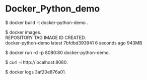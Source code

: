 # Docker_Python_demo
$ docker build -t docker-python-demo .    
  
$ docker images.   
REPOSITORY                                                                 TAG                 IMAGE ID            CREATED.   
docker-python-demo                                                         latest              7bfdbd393941        6 seconds ago        943MB
    
$ docker run -d -p 8080:80 docker-python-demo.     

$ curl -i http://localhost:8080.     

$ docker logs 3af20e876a01.   
